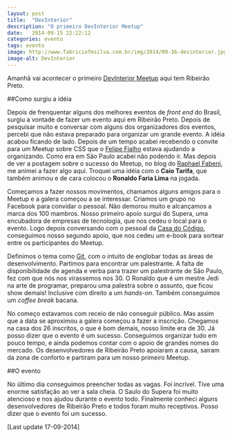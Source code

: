 ```yaml
---
layout: post
title:  "DevInterior"
description: "O primeiro DevInterior Meetup"
date:   2014-09-15 22:22:12
categories: evento
tags: evento
image: http://www.fabriciofmsilva.com.br/img/2014/09-16-devinterior.jpg
image-alt: DevInterior
---
```


Amanhã vai acontecer o primeiro [DevInterior Meetup](http://www.meetup.com/devinterior/) aqui tem Ribeirão Preto.

##Como surgiu a idéia

Depois de frenquentar alguns dos melhores eventos de <i lang="en">front end</i> do Brasil, surgiu a vontade de fazer um evento aqui em Ribeirão Preto. Depois de pesquisar muito e conversar com alguns dos organizadores dos eventos, percebi que não estava preparado para organizar um grande evento. A idéia acabou ficando de lado. Depois de um tempo acabei recebendo o convite para um Meetup sobre CSS que o [Felipe Fialho](http://felipefialho.com/) estava ajudando a organizando. Como era em São Paulo acabei não podendo ir. Mas depois de ver a postagem sobre o sucesso do Meetup, no blog do [Raphael Fabeni](http://www.raphaelfabeni.com.br/nascimento-meetup-css/), me animei a fazer algo aqui. Troquei uma idéia com o **Caio Tarifa**, que também animou e de cara colocou o **Ronaldo Faria Lima** na jogada.

Começamos a fazer nossos movimentos, chamamos alguns amigos para o Meetup e a galera começou a se interessar. Criamos um grupo no Facebook para convidar o pessoal. Não demorou muito e alcançamos a marca dos 100 mambros. Nosso primeiro apoio surgui do <span title="Supera Parque de Inovação e Tecnologia de Ribeirão Preto">Supera</span>, uma encubadora de empresas de tecnologia, que nos cedeu o local para o evento. Logo depois conversando com o pessoal da [Casa do Código](http://casadocodigo.com.br), conseguimos nosso segundo apoio, que nos cedeu um e-book para sortear entre os participantes do Meetup.

Definimos o tema como [Git](http://git-scm.com/), com o intuito de englobar todas as áreas de desenvolvimento. Partimos para encontrar um palestrante. A falta de disponibilidade de agenda e verba para trazer um palestrante de São Paulo, fez com que nós nos virassemos nos 30. O Ronaldo que é um mestre Jedi na arte de programar, preparou uma palestra sobre o assunto, que ficou show demais! Inclusive com direito a um <i lang="en">hands-on</i>. Também conseguimos um <i lang="en">coffee break</i> bacana.

No começo estavamos com receio de não conseguir público. Mas assim que a data se aproximou a galera começou a fazer a inscrição. Chegamos na casa dos 26 inscritos, o que é bom demais, nosso limite era de 30. Já posso dizer que o evento é um sucesso. Conseguimos organizar tudo em pouco tempo, e ainda podemos contar com o apoio de grandes nomes do mercado. Os desenvolvedores de Ribeirão Preto apoiaram a causa, sairam da zona de conforto e partiram para um nosso primeiro Meetup.

##O evento

No último dia conseguimos preencher todas as vagas. Foi incrível. Tive uma enorme satisfação ao ver a sala cheia. O Saulo do Supera foi muito atencioso e nos ajudou durante o evento todo. Finalmente conheci alguns desenvolvedores de Ribeirão Preto e todos foram muito receptivos. Posso dizer que o evento foi um sucesso.

[Last update 17-09-2014]
